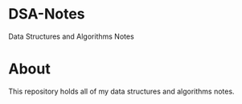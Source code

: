 # DSA-Notes
Data Structures and Algorithms Notes

# About
This repository holds all of my data structures and algorithms notes.

